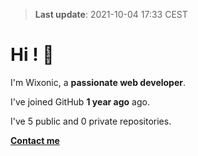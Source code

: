 > **Last update**: 2021-10-04 17:33 CEST

# Hi ! 👋

I'm Wixonic, a **passionate web developer**.

I've joined GitHub **1 year ago** ago.

I've 5 public and 0 private repositories.

**[Contact me](mailto:wixonic@icloud.com)**